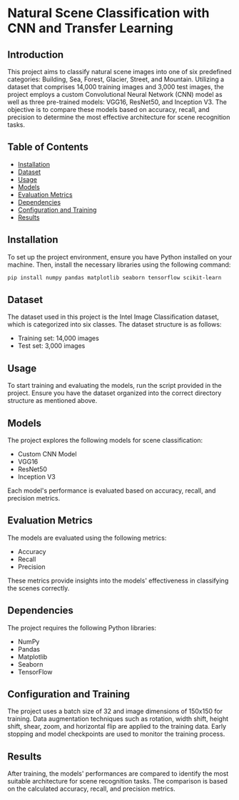 # Natural Scene Classification with CNN and Transfer Learning

## Introduction

This project aims to classify natural scene images into one of six predefined categories: Building, Sea, Forest, Glacier, Street, and Mountain. Utilizing a dataset that comprises 14,000 training images and 3,000 test images, the project employs a custom Convolutional Neural Network (CNN) model as well as three pre-trained models: VGG16, ResNet50, and Inception V3. The objective is to compare these models based on accuracy, recall, and precision to determine the most effective architecture for scene recognition tasks.

## Table of Contents

- [Installation](#installation)
- [Dataset](#dataset)
- [Usage](#usage)
- [Models](#models)
- [Evaluation Metrics](#evaluation-metrics)
- [Dependencies](#dependencies)
- [Configuration and Training](#configuration-and-training)
- [Results](#results)

## Installation

To set up the project environment, ensure you have Python installed on your machine. Then, install the necessary libraries using the following command:

```bash
pip install numpy pandas matplotlib seaborn tensorflow scikit-learn
```

## Dataset

The dataset used in this project is the Intel Image Classification dataset, which is categorized into six classes. The dataset structure is as follows:

- Training set: 14,000 images
- Test set: 3,000 images

## Usage

To start training and evaluating the models, run the script provided in the project. Ensure you have the dataset organized into the correct directory structure as mentioned above.

## Models

The project explores the following models for scene classification:

- Custom CNN Model
- VGG16
- ResNet50
- Inception V3

Each model's performance is evaluated based on accuracy, recall, and precision metrics.

## Evaluation Metrics

The models are evaluated using the following metrics:

- Accuracy
- Recall
- Precision

These metrics provide insights into the models' effectiveness in classifying the scenes correctly.

## Dependencies

The project requires the following Python libraries:

- NumPy
- Pandas
- Matplotlib
- Seaborn
- TensorFlow

## Configuration and Training

The project uses a batch size of 32 and image dimensions of 150x150 for training. Data augmentation techniques such as rotation, width shift, height shift, shear, zoom, and horizontal flip are applied to the training data. Early stopping and model checkpoints are used to monitor the training process.

## Results

After training, the models' performances are compared to identify the most suitable architecture for scene recognition tasks. The comparison is based on the calculated accuracy, recall, and precision metrics.
